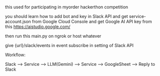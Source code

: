 

this used for participating in myorder hackerthon competition

you should learn how to add bot and key in Slack API
and
get service-account.json from Google Cloud Console
and
get Google AI API key from this https://aistudio.google.com/

then run this main.py on ngrok or host whatever

give {url}/slack/events in event subscribe in setting of Slack API 

Workflow:

Slack --> Service --> LLM(Gemini) --> Service --> GoogleSheet --> Reply to Slack

